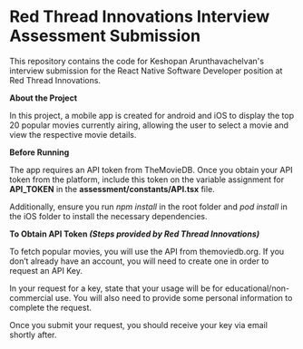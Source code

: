 # Red Thread Innovations Interview Assessment Submission

This repository contains the code for Keshopan Arunthavachelvan's interview submission for the React Native Software Developer position at Red Thread Innovations.

**About the Project**

In this project, a mobile app is created for android and iOS to display the top 20 popular movies currently airing, allowing the user to select a movie and view the respective movie details. 

**Before Running**

The app requires an API token from TheMovieDB. Once you obtain your API token from the platform, include this token on the variable assignment for **API_TOKEN** in the **assessment/constants/API.tsx** file. 

Additionally, ensure you run _npm install_ in the root folder and _pod install_ in the iOS folder to install the necessary dependencies. 

**To Obtain API Token _(Steps provided by Red Thread Innovations)_**

To fetch popular movies, you will use the API from themoviedb.org. If you don’t already have an account, you will need to create one in order to request an
API Key.

In your request for a key, state that your usage will be for educational/non-commercial
use. You will also need to provide some personal information to complete the request.

Once you submit your request, you should receive your key via email shortly after.
